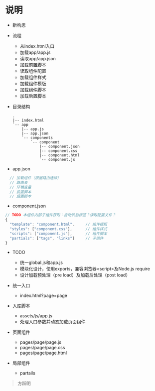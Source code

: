说明
====

* 新构思

 * 流程
    * 从index.html入口
    * 加载app/app.js
    * 读取app/app.json
    * 加载前置脚本
    * 读取组件配置
    * 加载组件样式
    * 加载组件模版
    * 加载组件脚本
    * 加载后置脚本


  * 目录结构
    ```
    .
    |-- index.html
    `-- app
        |-- app.js
        |-- app.json
        `-- components
            `-- component
                |-- component.json
                |-- component.css
                |-- component.html
                `-- component.js
    ```

  * app.json
  ```js
    // 加载组件（根据路由选择）
    // 路由表
    // 环境变量
    // 前置脚本
    // 后置脚本
  ```

  * component.json
  ```js
  // TODO 本组件内部子组件获取：自动识别标签？读取配置文件？
  {
    "template": "component.html",     // 组件模版
    "styles": ["component.css"],      // 组件样式
    "scripts": ["component.js"],      // 组件脚本
    "partials": ["tags", "links"]     // 子组件
  }
  ```
  

* TODO
  * 统一global.js和app.js
  * 模块化设计，使用exports，兼容浏览器&lt;script&gt;及Node.js require
  * 设计加载预处理（pre load）及加载后处理（post load）


* 统一入口
  * index.html?page=page


* 入库脚本
  * assets/js/app.js
  * 处理入口参数并动态加载页面组件


* 页面组件
  * pages/page/page.js
  * pages/page/page.css
  * pages/page/page.html


* 局部组件
  * partails


> 方跃明
